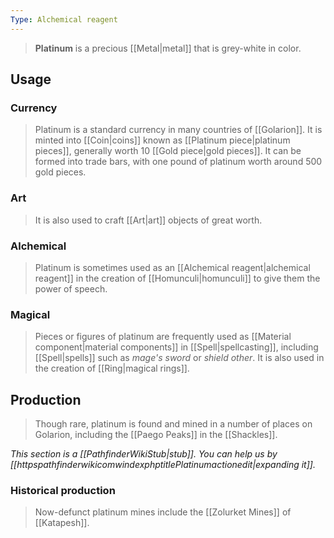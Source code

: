 ```yaml
---
Type: Alchemical reagent
---
```


> **Platinum** is a precious [[Metal|metal]] that is grey-white in color.



## Usage


### Currency

> Platinum is a standard currency in many countries of [[Golarion]]. It is minted into [[Coin|coins]] known as [[Platinum piece|platinum pieces]], generally worth 10 [[Gold piece|gold pieces]]. It can be formed into trade bars, with one pound of platinum worth around 500 gold pieces.


### Art

> It is also used to craft [[Art|art]] objects of great worth.


### Alchemical

> Platinum is sometimes used as an [[Alchemical reagent|alchemical reagent]] in the creation of [[Homunculi|homunculi]] to give them the power of speech.


### Magical

> Pieces or figures of platinum are frequently used as [[Material component|material components]] in [[Spell|spellcasting]], including [[Spell|spells]] such as *mage's sword* or *shield other*. It is also used in the creation of [[Ring|magical rings]].


## Production

> Though rare, platinum is found and mined in a number of places on Golarion, including the [[Paego Peaks]] in the [[Shackles]].



*This section is a [[PathfinderWikiStub|stub]]. You can help us by [[httpspathfinderwikicomwindexphptitlePlatinumactionedit|expanding it]].*


### Historical production

> Now-defunct platinum mines include the [[Zolurket Mines]] of [[Katapesh]].







